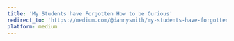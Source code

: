 ```yaml
---
title: 'My Students have Forgotten How to be Curious'
redirect_to: 'https://medium.com/@dannysmith/my-students-have-forgotten-how-to-be-curious-84980040dfcb'
platform: medium
---
```

